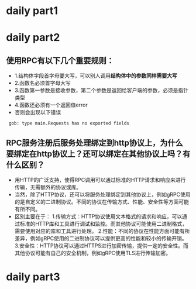 # daily part1

# daily part2
## 使用RPC有以下几个重要规则：
* 1.结构体字段首字母要大写，可以别人调用**结构体中的参数同样需要大写**
* 2.函数名必须首字母大写
* 3.函数第一参数是接收参数，第二个参数是返回给客户端的参数，必须是指针类型
* 4.函数还必须有一个返回值error
* 否则会出现以下错误
```
 gob: type main.Requests has no exported fields
```
## RPC服务注册后服务处理绑定到http协议上，为什么要绑定在http协议上？还可以绑定在其他协议上吗？有什么区别？
* 用HTTP的广泛支持，使得RPC调用可以通过标准的HTTP请求和响应来进行传输，无需额外的协议或库。
* 当然，除了HTTP协议，还可以将服务处理绑定到其他协议上，例如gRPC使用的是自定义的二进制协议。不同的协议在传输方式、性能、安全性等方面可能有所不同。
* 区别主要在于：
1.传输方式：HTTP协议使用文本格式的请求和响应，可以通过标准的HTTP库和工具进行调试和监控。而其他协议可能使用二进制格式，需要使用对应的库和工具进行处理。
2.性能：不同的协议在性能方面可能有所差异，例如gRPC使用的二进制协议可以提供更高的性能和较小的传输开销。
3.安全性：HTTP协议可以通过HTTPS进行加密传输，提供一定的安全性。而其他协议可能有自己的安全机制，例如gRPC使用TLS进行传输加密。
# daily part3
